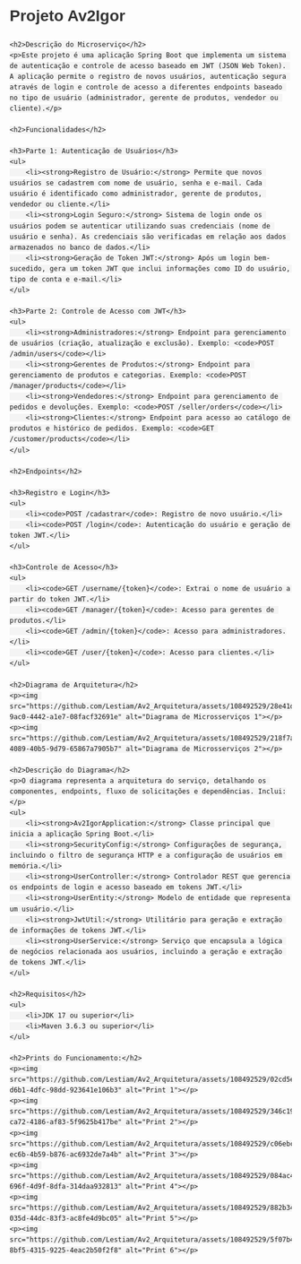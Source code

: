 <!DOCTYPE html>
<html lang="pt-BR">
<head>
    <meta charset="UTF-8">
    <meta name="viewport" content="width=device-width, initial-scale=1.0">
    <title>Projeto Av2Igor</title>
    <style>
        body {
            font-family: Arial, sans-serif;
            margin: 20px;
            line-height: 1.6;
        }
        h1, h2, h3, h4 {
            color: #333;
        }
        ul {
            list-style-type: none;
            padding: 0;
        }
        ul li {
            margin-bottom: 10px;
        }
        code {
            background-color: #f4f4f4;
            padding: 2px 4px;
            border-radius: 4px;
        }
        img {
            max-width: 100%;
            height: auto;
            display: block;
            margin: 10px 0;
        }
    </style>
</head>
<body>
    <h1>Projeto Av2Igor</h1>
    
    <h2>Descrição do Microserviço</h2>
    <p>Este projeto é uma aplicação Spring Boot que implementa um sistema de autenticação e controle de acesso baseado em JWT (JSON Web Token). A aplicação permite o registro de novos usuários, autenticação segura através de login e controle de acesso a diferentes endpoints baseado no tipo de usuário (administrador, gerente de produtos, vendedor ou cliente).</p>
    
    <h2>Funcionalidades</h2>
    
    <h3>Parte 1: Autenticação de Usuários</h3>
    <ul>
        <li><strong>Registro de Usuário:</strong> Permite que novos usuários se cadastrem com nome de usuário, senha e e-mail. Cada usuário é identificado como administrador, gerente de produtos, vendedor ou cliente.</li>
        <li><strong>Login Seguro:</strong> Sistema de login onde os usuários podem se autenticar utilizando suas credenciais (nome de usuário e senha). As credenciais são verificadas em relação aos dados armazenados no banco de dados.</li>
        <li><strong>Geração de Token JWT:</strong> Após um login bem-sucedido, gera um token JWT que inclui informações como ID do usuário, tipo de conta e e-mail.</li>
    </ul>
    
    <h3>Parte 2: Controle de Acesso com JWT</h3>
    <ul>
        <li><strong>Administradores:</strong> Endpoint para gerenciamento de usuários (criação, atualização e exclusão). Exemplo: <code>POST /admin/users</code></li>
        <li><strong>Gerentes de Produtos:</strong> Endpoint para gerenciamento de produtos e categorias. Exemplo: <code>POST /manager/products</code></li>
        <li><strong>Vendedores:</strong> Endpoint para gerenciamento de pedidos e devoluções. Exemplo: <code>POST /seller/orders</code></li>
        <li><strong>Clientes:</strong> Endpoint para acesso ao catálogo de produtos e histórico de pedidos. Exemplo: <code>GET /customer/products</code></li>
    </ul>
    
    <h2>Endpoints</h2>
    
    <h3>Registro e Login</h3>
    <ul>
        <li><code>POST /cadastrar</code>: Registro de novo usuário.</li>
        <li><code>POST /login</code>: Autenticação do usuário e geração de token JWT.</li>
    </ul>
    
    <h3>Controle de Acesso</h3>
    <ul>
        <li><code>GET /username/{token}</code>: Extrai o nome de usuário a partir do token JWT.</li>
        <li><code>GET /manager/{token}</code>: Acesso para gerentes de produtos.</li>
        <li><code>GET /admin/{token}</code>: Acesso para administradores.</li>
        <li><code>GET /user/{token}</code>: Acesso para clientes.</li>
    </ul>
    
    <h2>Diagrama de Arquitetura</h2>
    <p><img src="https://github.com/Lestiam/Av2_Arquitetura/assets/108492529/28e41da3-9ac0-4442-a1e7-08facf32691e" alt="Diagrama de Microsserviços 1"></p>
    <p><img src="https://github.com/Lestiam/Av2_Arquitetura/assets/108492529/218f7ad5-4089-40b5-9d79-65867a7905b7" alt="Diagrama de Microsserviços 2"></p>
    
    <h2>Descrição do Diagrama</h2>
    <p>O diagrama representa a arquitetura do serviço, detalhando os componentes, endpoints, fluxo de solicitações e dependências. Inclui:</p>
    <ul>
        <li><strong>Av2IgorApplication:</strong> Classe principal que inicia a aplicação Spring Boot.</li>
        <li><strong>SecurityConfig:</strong> Configurações de segurança, incluindo o filtro de segurança HTTP e a configuração de usuários em memória.</li>
        <li><strong>UserController:</strong> Controlador REST que gerencia os endpoints de login e acesso baseado em tokens JWT.</li>
        <li><strong>UserEntity:</strong> Modelo de entidade que representa um usuário.</li>
        <li><strong>JwtUtil:</strong> Utilitário para geração e extração de informações de tokens JWT.</li>
        <li><strong>UserService:</strong> Serviço que encapsula a lógica de negócios relacionada aos usuários, incluindo a geração e extração de tokens JWT.</li>
    </ul>
    
    <h2>Requisitos</h2>
    <ul>
        <li>JDK 17 ou superior</li>
        <li>Maven 3.6.3 ou superior</li>
    </ul>
    
    <h2>Prints do Funcionamento:</h2>
    <p><img src="https://github.com/Lestiam/Av2_Arquitetura/assets/108492529/02cd5e63-d6b1-4dfc-98dd-923641e106b3" alt="Print 1"></p>
    <p><img src="https://github.com/Lestiam/Av2_Arquitetura/assets/108492529/346c19bd-ca72-4186-af83-5f9625b417be" alt="Print 2"></p>
    <p><img src="https://github.com/Lestiam/Av2_Arquitetura/assets/108492529/c06ebc53-ec6b-4b59-b876-ac6932de7a4b" alt="Print 3"></p>
    <p><img src="https://github.com/Lestiam/Av2_Arquitetura/assets/108492529/084ac460-696f-4d9f-8dfa-314daa932813" alt="Print 4"></p>
    <p><img src="https://github.com/Lestiam/Av2_Arquitetura/assets/108492529/882b34b0-035d-44dc-83f3-ac8fe4d9bc05" alt="Print 5"></p>
    <p><img src="https://github.com/Lestiam/Av2_Arquitetura/assets/108492529/5f07b4f6-8bf5-4315-9225-4eac2b50f2f8" alt="Print 6"></p>
</body>
</html>
